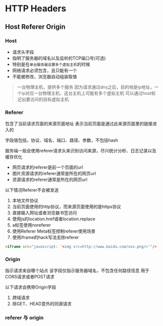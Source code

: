 # HTTP Headers

## Host Referer Origin

### Host

+ 请求头字段
+ 指明了服务器的域名以及监听的TCP端口号(可选)
+ 特别是在`单台服务器设置多个虚拟主机`的时候
+ 网络请求必须包含，且只能有一个
+ 不能被修改，浏览器自动组装取值

> 一台物理主机，提供多个服务
> 因为请求通过dns之后，目的地是ip地址，一个ip对应一台物理主机，这台主机上可能有多个虚拟主机
> 可以通过host标记出要访问的目标虚拟主机

### Referer

包含了当前请求页面的来源页面地址
表示当前页面是通过此来源页面里的链接进入的

字段值包括，协议、域名、端口、路径、参数，不包括hash

服务端一般会使用referer请求头来识别访问来源，尽兴统计分析、日志记录以及缓存优化

+ 网页请求的referer是前一个页面的url
+ 图片资源请求的referer通常是所在的网页url
+ 资源请求的referer通常是所在的网页url

以下情况Referer不会被发送

1. 本地文件协议
2. 当前页面使用的http协议，而来源页面使用的是https协议
3. 直接输入网址或者浏览器书签访问
4. 使用js的location.href或者location.replace
5. a标签使用noreferer
6. 使用Referer Meta标签控制referer使用场景
7. 使用iframe的hack写法去除referer

```html
<iframe src="javascript: '<img src=http://www.baidu.com/xxx.png/>'"/>
```

### Origin

指示请求来自哪个站点
该字段仅指示服务器域名，不包含任何路径信息
用于CORS请求或者POST请求

以下请求会携带Origin字段

1. 跨域请求
2. 除GET、HEAD意外的同源请求

### referer 与 origin
